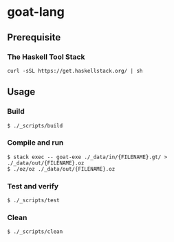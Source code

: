 # goat-lang

## Prerequisite

### The Haskell Tool Stack

```
curl -sSL https://get.haskellstack.org/ | sh
```

## Usage

### Build

```
$ ./_scripts/build
```

### Compile and run

```
$ stack exec -- goat-exe ./_data/in/{FILENAME}.gt/ > ./_data/out/{FILENAME}.oz
$ ./oz/oz ./_data/out/{FILENAME}.oz
```

### Test and verify

```
$ ./_scripts/test
```

### Clean

```
$ ./_scripts/clean
```
